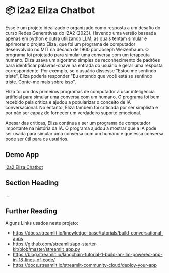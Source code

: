 # 📦 i2a2 Eliza Chatbot

Esse é um projeto idealizado e organizado como resposta a um desafio do curso Redes Generativas do I2A2 (2023). Havendo uma versão baseada apenas em python e outra utilizando LLM, as quais tentam simular e aprimorar o projeto Eliza, que foi um programa de computador desenvolvido no MIT na década de 1960 por Joseph Weizenbaum. O programa foi projetado para simular uma conversa com um terapeuta humano. Eliza usava um algoritmo simples de reconhecimento de padrões para identificar palavras-chave na entrada do usuário e gerar uma resposta correspondente. Por exemplo, se o usuário dissesse "Estou me sentindo triste", Eliza poderia responder "Eu entendo que você está se sentindo triste. Conte-me mais sobre isso".

Eliza foi um dos primeiros programas de computador a usar inteligência artificial para simular uma conversa com um humano. O programa foi bem recebido pela crítica e ajudou a popularizar o conceito de IA conversacional. No entanto, Eliza também foi criticada por ser simplista e por não ser capaz de fornecer um verdadeiro suporte emocional.

Apesar das críticas, Eliza continua a ser um programa de computador importante na história da IA. O programa ajudou a mostrar que a IA pode ser usada para simular uma conversa com um humano e que essa conversa pode ser útil para os usuários.

## Demo App

[i2a2 Eliza Chatbot](https://i2a2-eliza.streamlit.app/)

## Section Heading

....

## Further Reading

Alguns Links usados neste projeto:
- https://docs.streamlit.io/knowledge-base/tutorials/build-conversational-apps
- https://github.com/streamlit/app-starter-kit/blob/master/streamlit_app.py
- https://blog.streamlit.io/langchain-tutorial-1-build-an-llm-powered-app-in-18-lines-of-code/
- https://docs.streamlit.io/streamlit-community-cloud/deploy-your-app
